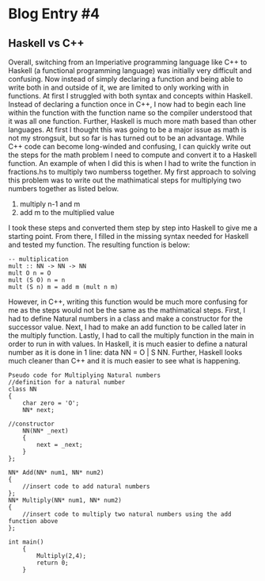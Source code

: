 # Blog Entry #4
## Haskell vs C++

Overall, switching from an Imperiative programming language like C++ to Haskell (a functional programming language) was initially very difficult and confusing. Now instead of simply declaring a function and being able to write both in and outside of it, we are limited to only working with in functions. At first I struggled with both syntax and concepts within Haskell. Instead of declaring a function once in C++, I now had to begin each line within the function with the function name so the compiler understood that it was all one function. Further, Haskell is much more math based than other languages. At first I thought this was going to be a major issue as math is not my strongsuit, but so far is has turned out to be an advantage. While C++ code can become long-winded and confusing, I can quickly write out the steps for the math problem I need to compute and convert it to a  Haskell function. An example of when I did this is when I had to write the function in fractions.hs to multiply two numberss together. My first approach to solving this problem was to write out the mathimatical steps for multiplying two numbers together as listed below.

1. multiply n-1 and m
2. add m to the multiplied value

I took these steps and converted them step by step into Haskell to give me a starting point. From there, I filled in the missing syntax needed for Haskell and tested my function. The resulting function is below:
```
-- multiplication
mult :: NN -> NN -> NN
mult O n = O
mult (S O) n = n
mult (S n) m = add m (mult n m)
```        
However, in C++, writing this function would be much more confusing for me as the steps would not be the same as the mathimatical steps. First, I had to define Natural numbers in a class and make a constructor for the successor value. Next, I had to make an add function to be called later in the multiply function. Lastly, I had to call the multiply function in the main in order to run in with values. In Haskell, it is much easier to define a natural number as it is done in 1 line: data NN = O | S NN. Further, Haskell looks much cleaner than C++ and it is much easier to see what is happening.
```
Pseudo code for Multiplying Natural numbers
//definition for a natural number
class NN
{
    char zero = 'O';
    NN* next;

//constructor
    NN(NN* _next)
    {
        next = _next;
    }
};

NN* Add(NN* num1, NN* num2)
{
    //insert code to add natural numbers
};
NN* Multiply(NN* num1, NN* num2)
{
    //insert code to multiply two natural numbers using the add function above
};

int main()
    {
        Multiply(2,4);
        return 0;
    }
```

